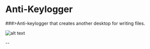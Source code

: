 # Anti-Keylogger


###>Anti-keylogger that creates another desktop for writing files. 


![alt text](https://github.com/mistermj/anti-keylogger/blob/master/Screenshot%20(26).png)


--

